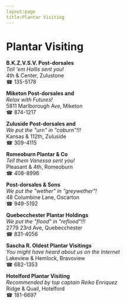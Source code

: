 ```yaml
---
layout:page
title:Plantar Visiting
---
```

# Plantar Visiting

**B.K.Z.V.S.V. Post-dorsales**  
_Tell 'em Hollis sent you!_  
4th & Center, Zulustone  
☎ 135-5178



**Miketon Post-dorsales and**  
_Relax with Futures!_  
5811 Marlborough Ave, Miketon  
☎ 874-1217



**Zuluside Post-dorsales and**  
_We put the "urn" in "caburn"!!!_  
Kansas & 112th, Zuluside  
☎ 309-4115



**Romeoburn Plantar & Co**  
_Tell them Vanessa sent you!_  
Pleasant & 4th, Romeoburn  
☎ 408-8996



**Post-dorsales & Sons**  
_We put the "wether" in "greywether"!_  
48 Columbine Lane, Oscarton  
☎ 949-5192



**Quebecchester Plantar Holdings**  
_We put the "flood" in "reflood"!!!_  
2779 23rd Ave, Quebecchester  
☎ 831-4056



**Sascha R. Oldest Plantar Visitings**  
_You might have heard about us on the Internet_  
Lakeview & Hemlock, Bravoview  
☎ 682-1353



**Hotelford Plantar Visiting**  
_Recommended by top captain Reiko Enriquez_  
Ridge & Quail, Hotelford  
☎ 181-6697



